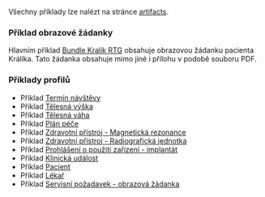 Všechny příklady lze nalézt na stránce [artifacts](artifacts.html).


### Příklad obrazové žádanky

 Hlavním příklad [Bundle Kralik RTG](Bundle-BundleKralikRTG.html) obsahuje obrazovou žádanku pacienta Králíka. Tato žádanka obsahuje mimo jiné i přílohu v podobě souboru PDF.

### Příklady profilů

 - Příklad [Termín návštěvy](Appointment-AppointmentExample.html)
 - Příklad [Tělesná výška](Observation-ExampleBodyHeight.html)
 - Příklad [Tělesná váha](Observation-ExampleBodyWeight.html)
 - Příklad [Plán péče](CarePlan-CarePlanExample.html)
 - Příklad [Zdravotní přístroj - Magnetická rezonance](Device-MRDevice.html)
 - Příklad [Zdravotní přístroj - Radiografická jednotka](Device-e33c93c6-3dd0-4595-9f15-63b9302861d1.html)
 - Příklad [Prohlášení o použití zařízení - implantát](DeviceUseStatement-example-deviceusestatement-cz.html)
 - Příklad [Klinická událost](Encounter-EncounterExample.html)
 - Příklad [Pacient](Patient-Mracena.html)
 - Příklad [Lékař](Practitioner-practitionerExample.html)
 - Příklad [Servisní požadavek - obrazová žádanka](ServiceRequest-cz-imagingorder-example.html)